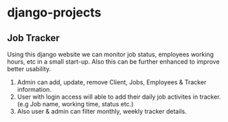# django-projects
## Job Tracker
Using this django website we can monitor job status, employees working hours, etc in a small start-up.
Also this can be further enhanced to improve better usability.

1. Admin can add, update, remove Client, Jobs, Employees & Tracker information.
2. User with login access will able to add their daily job activites in tracker.
   (e.g Job name, working time, status etc.)
3. Also user & admin can filter monthly, weekly tracker details.
